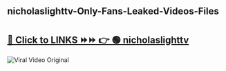 
 ## nicholaslighttv-Only-Fans-Leaked-Videos-Files

# <h2><a href="https://mediaupload.pro?nicholaslighttv">🔗 Click to LINKS ⏩⏩ 👉 🟢 nicholaslighttv </a></h2>

<a href="https://mediaupload.pro?nicholaslighttv" rel="nofollow" data-target="animated-image.originalLink"><img src="https://i.ibb.co.com/xMMVF88/686577567.gif" alt="Viral Video Original" style="max-width: 100%; display: inline-block;" data-target="animated-image.originalImage"></a>